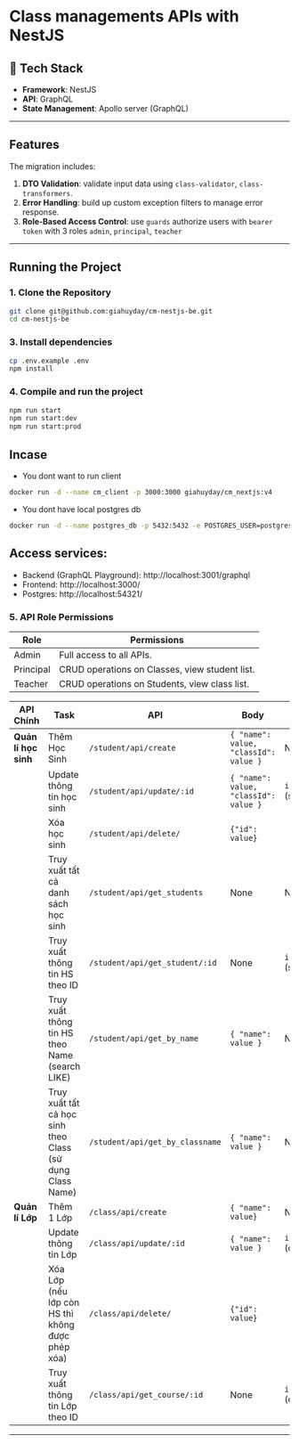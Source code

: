 # Class managements APIs with NestJS

## 🚀 Tech Stack

-   **Framework**: NestJS
-   **API**: GraphQL
-   **State Management**: Apollo server (GraphQL)

---

## Features

The migration includes:

1. **DTO Validation**: validate input data using `class-validator`, `class-transformers`.
2. **Error Handling**: build up custom exception filters to manage error response.
3. **Role-Based Access Control**: use `guards` authorize users with `bearer token` with 3 roles `admin`, `principal`, `teacher`

---

## **Running the Project**

### 1. Clone the Repository

```bash
git clone git@github.com:giahuyday/cm-nestjs-be.git
cd cm-nestjs-be
```

### 3. Install dependencies

```bash
cp .env.example .env
npm install
```

### 4. Compile and run the project

```bash
npm run start
npm run start:dev
npm run start:prod
```

## Incase

-   You dont want to run client

```bash
docker run -d --name cm_client -p 3000:3000 giahuyday/cm_nextjs:v4
```

-   You dont have local postgres db

```bash
docker run -d --name postgres_db -p 5432:5432 -e POSTGRES_USER=postgres -e POSTGRES_PASSWORD=root -e POSTGRES_DB=cm_nest postgres:15
```
## Access services:

-   Backend (GraphQL Playground): http://localhost:3001/graphql
-   Frontend: http://localhost:3000/
-   Postgres: http://localhost:54321/


### 5. API Role Permissions

| Role      | Permissions                                    |
| --------- | ---------------------------------------------- |
| Admin     | Full access to all APIs.                       |
| Principal | CRUD operations on Classes, view student list. |
| Teacher   | CRUD operations on Students, view class list.  |

| API Chính            | Task                                                      | API                             | Body                                  | Params           |
| -------------------- | --------------------------------------------------------- | ------------------------------- | ------------------------------------- | ---------------- |
| **Quản lí học sinh** | Thêm Học Sinh                                             | `/student/api/create`           | `{ "name": value, "classId": value }` | None             |
|                      | Update thông tin học sinh                                 | `/student/api/update/:id`       | `{ "name": value, "classId": value }` | `id` (studentId) |
|                      | Xóa học sinh                                              | `/student/api/delete/`          | `{"id": value}`                       |                  |
|                      | Truy xuất tất cả danh sách học sinh                       | `/student/api/get_students`     | None                                  | None             |
|                      | Truy xuất thông tin HS theo ID                            | `/student/api/get_student/:id`  | None                                  | `id` (studentId) |
|                      | Truy xuất thông tin HS theo Name (search LIKE)            | `/student/api/get_by_name`      | `{ "name": value }`                   | None             |
|                      | Truy xuất tất cả học sinh theo Class (sử dụng Class Name) | `/student/api/get_by_classname` | `{ "name": value }`                   | None             |
| **Quản lí Lớp**      | Thêm 1 Lớp                                                | `/class/api/create`             | `{ "name": value}`                    | None             |
|                      | Update thông tin Lớp                                      | `/class/api/update/:id`         | `{ "name": value }`                   | `id` (classId)   |
|                      | Xóa Lớp (nếu lớp còn HS thì không được phép xóa)          | `/class/api/delete/`            | `{"id": value}`                       |                  |
|                      | Truy xuất thông tin Lớp theo ID                           | `/class/api/get_course/:id`     | None                                  | `id` (classId)   |

---
